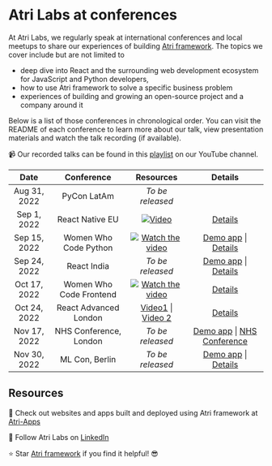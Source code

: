 # Atri Labs at conferences

At Atri Labs, we regularly speak at international conferences and local meetups to share our experiences of building [Atri framework](https://github.com/Atri-Labs/atrilabs-engine). The topics we cover include but are not limited to 
- deep dive into React and the surrounding web development ecosystem for JavaScript and Python developers, 
- how to use Atri framework to solve a specific business problem
- experiences of building and growing an open-source project and a company around it

Below is a list of those conferences in chronological order. You can visit the README of each conference to learn more about our talk, view presentation materials and watch the talk recording (if available). 

📹 Our recorded talks can be found in this [playlist](https://youtube.com/playlist?list=PLTQwOMNg4n8BYxAvZlFlVsEstCeS4KM1q) on our YouTube channel. 

| Date | Conference | Resources | Details | 
| :---: | :---:     | :---: | :---:|
| Aug 31, 2022 | PyCon LatAm | *To be released* |
| Sep 1, 2022| React Native EU | [![Video](https://img.youtube.com/vi/NDW-BLnua_o/0.jpg)](https://www.youtube.com/watch?v=NDW-BLnua_o) | [Details](React_Native_EU_2022) |
| Sep 15, 2022 | Women Who Code Python | [![Watch the video](https://img.youtube.com/vi/IlinrQttun0/0.jpg)](https://www.youtube.com/watch?v=IlinrQttun0) | [Demo app](https://github.com/Atri-Apps/cv_workbench) \| [Details](WWCodePython) |
| Sep 24, 2022 | React India | *To be released* | [Demo app](https://codesandbox.io/s/react-anti-patterns-43w3sy?file=/src/pages/Incorrect.tsx) \| [Details](ReactIndia2022)|
| Oct 17, 2022 | Women Who Code Frontend | [![Watch the video](https://img.youtube.com/vi/vq0klMkPJhE/0.jpg)](https://www.youtube.com/watch?v=vq0klMkPJhE) | [Details](WWCodeFrontend)|
| Oct 24, 2022 | React Advanced London | [Video1](https://portal.gitnation.org/contents/lessons-learnt-while-creating-a-new-framework-on-top-of-react) \| [Video 2](https://portal.gitnation.org/contents/killing-bugs-with-kindness) | [Details](React_Advanced_2022) | 
| Nov 17, 2022 | NHS Conference, London | *To be released* | [Demo app](https://github.com/Atri-Apps/nhs_demo) \| [NHS Conference](NHSConference)| 
| Nov 30, 2022 | ML Con, Berlin | *To be released* | [Demo app](https://github.com/Atri-Apps/cv_workbench) \| [Details](MLCon_Berlin) 

## Resources

🌈 Check out websites and apps built and deployed using Atri framework at [Atri-Apps](https://github.com/Atri-Apps)

🧭 Follow Atri Labs on [LinkedIn](https://www.linkedin.com/company/atri-labs)

⭐️ Star [Atri framework](https://github.com/Atri-Labs/atrilabs-engine) if you find it helpful! 😎
